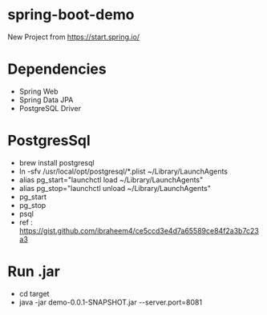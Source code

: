 # spring-boot-demo

  New Project from https://start.spring.io/
  
# Dependencies

  - Spring Web
  - Spring Data JPA
  - PostgreSQL Driver

# PostgresSql

  - brew install postgresql
  - ln -sfv /usr/local/opt/postgresql/*.plist ~/Library/LaunchAgents
  - alias pg_start="launchctl load ~/Library/LaunchAgents"
  - alias pg_stop="launchctl unload ~/Library/LaunchAgents"
  - pg_start
  - pg_stop
  - psql
  - ref : https://gist.github.com/ibraheem4/ce5ccd3e4d7a65589ce84f2a3b7c23a3

# Run .jar
  - cd target
  - java -jar demo-0.0.1-SNAPSHOT.jar --server.port=8081
  
